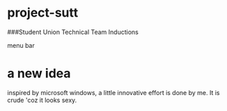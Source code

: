 # project-sutt
###Student Union Technical Team Inductions

menu bar
# a new idea
inspired by microsoft windows, a little innovative effort is done by me.
It is crude 'coz it looks sexy.
